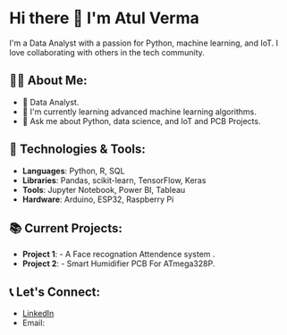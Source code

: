 # Hi there 👋 I'm Atul Verma 

I'm a Data Analyst with a passion for Python, machine learning, and IoT. I love collaborating with others in the tech community.

## 👨‍💻 About Me:
- 💼 Data Analyst.
- 🌱 I'm currently learning advanced machine learning algorithms.
- 💬 Ask me about Python, data science, and IoT and PCB Projects.

## 🔧 Technologies & Tools:
- **Languages**: Python, R, SQL
- **Libraries**: Pandas, scikit-learn, TensorFlow, Keras
- **Tools**: Jupyter Notebook, Power BI, Tableau
- **Hardware**: Arduino, ESP32, Raspberry Pi

## 📚 Current Projects:
- **Project 1**:  [](https://github.com/Atulv25/ESP-32-CAM-Face-Recognition-System-With-PCB-Design) - A Face recognation Attendence system .
- **Project 2**:  [](https://github.com/Atulv25/Smart-Ultrasonic-Humidifier ) - Smart Humidifier PCB For ATmega328P.

## 📞 Let's Connect:
- [LinkedIn]((https://www.linkedin.com/in/atul-verma25/))
- Email: [](atul25v@gmail.com)
